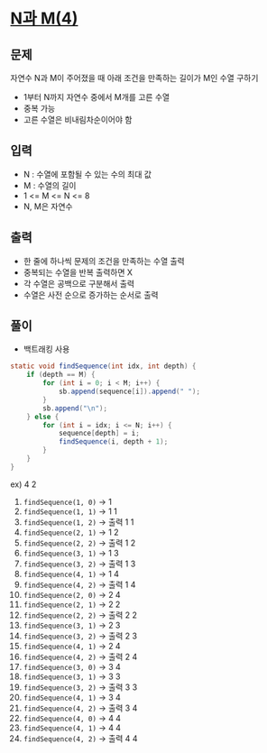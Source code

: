 # [N과 M(4)](https://www.acmicpc.net/problem/15652)
## 문제
자연수 N과 M이 주어졌을 때 아래 조건을 만족하는 길이가 M인 수열 구하기
- 1부터 N까지 자연수 중에서 M개를 고른 수열
- 중복 가능
- 고른 수열은 비내림차순이어야 함

## 입력
- N : 수열에 포함될 수 있는 수의 최대 값
- M : 수열의 길이
- 1 <= M <= N <= 8
- N, M은 자연수

## 출력
- 한 줄에 하나씩 문제의 조건을 만족하는 수열 출력
- 중복되는 수열을 반복 출력하면 X
- 각 수열은 공백으로 구분해서 출력
- 수열은 사전 순으로 증가하는 순서로 출력

## 풀이
- 백트래킹 사용
```java
static void findSequence(int idx, int depth) {
    if (depth == M) {
        for (int i = 0; i < M; i++) {
            sb.append(sequence[i]).append(" ");
        }
        sb.append("\n");
    } else {
        for (int i = idx; i <= N; i++) {
            sequence[depth] = i;
            findSequence(i, depth + 1);
        }
    }
}
```

ex) 4 2

1. `findSequence(1, 0)` -> 1
2. `findSequence(1, 1)` -> 1 1
3. `findSequence(1, 2)` -> 출력 1 1
4. `findSequence(2, 1)` -> 1 2
5. `findSequence(2, 2)` -> 출력 1 2
6. `findSequence(3, 1)` -> 1 3
7. `findSequence(3, 2)` -> 출력 1 3
8. `findSequence(4, 1)` -> 1 4
9. `findSequence(4, 2)` -> 출력 1 4
10. `findSequence(2, 0)` -> 2 4
11. `findSequence(2, 1)` -> 2 2
12. `findSequence(2, 2)` -> 출력 2 2
13. `findSequence(3, 1)` -> 2 3
14. `findSequence(3, 2)` -> 출력 2 3
15. `findSequence(4, 1)` -> 2 4
16. `findSequence(4, 2)` -> 출력 2 4
17. `findSequence(3, 0)` -> 3 4
18. `findSequence(3, 1)` -> 3 3
19. `findSequence(3, 2)` -> 출력 3 3
20. `findSequence(4, 1)` -> 3 4
21. `findSequence(4, 2)` -> 출력 3 4
22. `findSequence(4, 0)` -> 4 4
23. `findSequence(4, 1)` -> 4 4
24. `findSequence(4, 2)` -> 출력 4 4